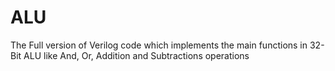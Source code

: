 # ALU
The Full version of Verilog code which implements the main functions in 32-Bit ALU like And, Or, Addition and Subtractions operations
